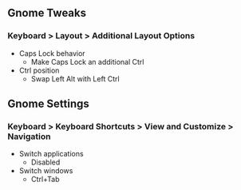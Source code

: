 ## Gnome Tweaks

### Keyboard > Layout > Additional Layout Options

- Caps Lock behavior
    - Make Caps Lock an additional Ctrl
- Ctrl position
    - Swap Left Alt with Left Ctrl

## Gnome Settings

### Keyboard > Keyboard Shortcuts > View and Customize > Navigation

- Switch applications
    - Disabled
- Switch windows
    - Ctrl+Tab


